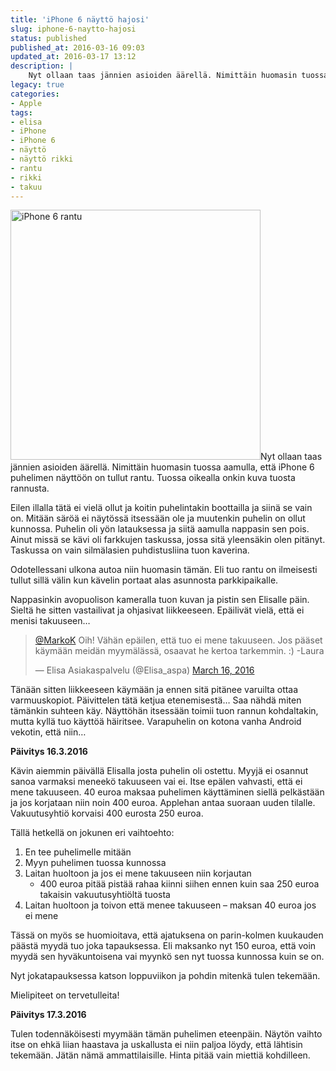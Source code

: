 ```yaml
---
title: 'iPhone 6 näyttö hajosi'
slug: iphone-6-naytto-hajosi
status: published
published_at: 2016-03-16 09:03
updated_at: 2016-03-17 13:12
description: |
    Nyt ollaan taas jännien asioiden äärellä. Nimittäin huomasin tuossa aamulla, että iPhone 6 puhelimen näyttöön on tullut rantu. Tuossa oikealla onkin kuva tuosta rannusta. Eilen illalla tätä ei vielä ollut ja koitin puhelintakin boottailla ja siinä se vain on. Mitään säröä ei näytössä itsessään ole ja muutenkin puhelin on ollut kunnossa. Puhelin oli yön latauksessa ja siitä… Jatka lukemista iPhone 6 näyttö hajosi
legacy: true
categories:
- Apple
tags:
- elisa
- iPhone
- iPhone 6
- näyttö
- näyttö rikki
- rantu
- rikki
- takuu
---
```


<p><a href="https://cdn.markokaartinen.net/uploads/2016/03/2016-03-16-07.23.31.jpg" rel="attachment wp-att-6234"><img loading="lazy" decoding="async" class="alignright wp-image-6234" src="https://cdn.markokaartinen.net/uploads/2016/03/2016-03-16-07.23.31-1600x1600.jpg" alt="iPhone 6 rantu" width="400" height="400" srcset="https://cdn.markokaartinen.net/uploads/2016/03/2016-03-16-07.23.31.jpg 1600w, https://cdn.markokaartinen.net/uploads/2016/03/2016-03-16-07.23.31-450x450.jpg 450w, https://cdn.markokaartinen.net/uploads/2016/03/2016-03-16-07.23.31-100x100.jpg 100w, https://cdn.markokaartinen.net/uploads/2016/03/2016-03-16-07.23.31-600x600.jpg 600w, https://cdn.markokaartinen.net/uploads/2016/03/2016-03-16-07.23.31-300x300.jpg 300w, https://cdn.markokaartinen.net/uploads/2016/03/2016-03-16-07.23.31-1000x1000.jpg 1000w, https://cdn.markokaartinen.net/uploads/2016/03/2016-03-16-07.23.31-1050x1050.jpg 1050w" sizes="(max-width: 400px) 100vw, 400px" /></a>Nyt ollaan taas jännien asioiden äärellä. Nimittäin huomasin tuossa aamulla, että iPhone 6 puhelimen näyttöön on tullut rantu. Tuossa oikealla onkin kuva tuosta rannusta.</p>
<p>Eilen illalla tätä ei vielä ollut ja koitin puhelintakin boottailla ja siinä se vain on. Mitään säröä ei näytössä itsessään ole ja muutenkin puhelin on ollut kunnossa. Puhelin oli yön latauksessa ja siitä aamulla nappasin sen pois. Ainut missä se kävi oli farkkujen taskussa, jossa sitä yleensäkin olen pitänyt. Taskussa on vain silmälasien puhdistusliina tuon kaverina.</p>
<p>Odotellessani ulkona autoa niin huomasin tämän. Eli tuo rantu on ilmeisesti tullut sillä välin kun kävelin portaat alas asunnosta parkkipaikalle.</p>
<p>Nappasinkin avopuolison kameralla tuon kuvan ja pistin sen Elisalle päin. Sieltä he sitten vastailivat ja ohjasivat liikkeeseen. Epäilivät vielä, että ei menisi takuuseen&#8230;</p>
<blockquote class="twitter-tweet" data-width="550" data-dnt="true">
<p lang="fi" dir="ltr"><a href="https://twitter.com/MarkoK?ref_src=twsrc%5Etfw">@MarkoK</a> Oih! Vähän epäilen, että tuo ei mene takuuseen. Jos pääset käymään meidän myymälässä, osaavat he kertoa tarkemmin. :) -Laura</p>
<p>&mdash; Elisa Asiakaspalvelu (@Elisa_aspa) <a href="https://twitter.com/Elisa_aspa/status/709989203002716160?ref_src=twsrc%5Etfw">March 16, 2016</a></p></blockquote>
<p><script async src="https://platform.twitter.com/widgets.js" charset="utf-8"></script></p>
<p>Tänään sitten liikkeeseen käymään ja ennen sitä pitänee varuilta ottaa varmuuskopiot. Päivittelen tätä ketjua etenemisestä&#8230; Saa nähdä miten tämänkin suhteen käy. Näyttöhän itsessään toimii tuon rannun kohdaltakin, mutta kyllä tuo käyttöä häiritsee. Varapuhelin on kotona vanha Android vekotin, että niin&#8230;</p>
<p><strong>Päivitys 16.3.2016</strong></p>
<p>Kävin aiemmin päivällä Elisalla josta puhelin oli ostettu. Myyjä ei osannut sanoa varmaksi meneekö takuuseen vai ei. Itse epälen vahvasti, että ei mene takuuseen. 40 euroa maksaa puhelimen käyttäminen siellä pelkästään ja jos korjataan niin noin 400 euroa. Applehan antaa suoraan uuden tilalle. Vakuutusyhtiö korvaisi 400 eurosta 250 euroa.</p>
<p>Tällä hetkellä on jokunen eri vaihtoehto:</p>
<ol>
<li>En tee puhelimelle mitään</li>
<li>Myyn puhelimen tuossa kunnossa</li>
<li>Laitan huoltoon ja jos ei mene takuuseen niin korjautan
<ul>
<li>400 euroa pitää pistää rahaa kiinni siihen ennen kuin saa 250 euroa takaisin vakuutusyhtiöltä tuosta</li>
</ul>
</li>
<li>Laitan huoltoon ja toivon että menee takuuseen &#8211; maksan 40 euroa jos ei mene</li>
</ol>
<p>Tässä on myös se huomioitava, että ajatuksena on parin-kolmen kuukauden päästä myydä tuo joka tapauksessa. Eli maksanko nyt 150 euroa, että voin myydä sen hyväkuntoisena vai myynkö sen nyt tuossa kunnossa kuin se on.</p>
<p>Nyt jokatapauksessa katson loppuviikon ja pohdin mitenkä tulen tekemään.</p>
<p>Mielipiteet on tervetulleita!</p>
<p><strong>Päivitys 17.3.2016</strong></p>
<p>Tulen todennäköisesti myymään tämän puhelimen eteenpäin. Näytön vaihto itse on ehkä liian haastava ja uskallusta ei niin paljoa löydy, että lähtisin tekemään. Jätän nämä ammattilaisille. Hinta pitää vain miettiä kohdilleen.</p>